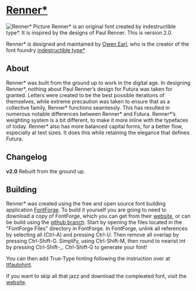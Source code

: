[Renner*](http://indestructible-type.github.io/Renner.html)
========
![Renner* Picture](https://indestructible-type.github.io/Renner/0.png)
Renner* is an original font created by indestructible type*. It is inspired by 
the designs of Paul Renner. This is version 2.0.

Renner* is designed and maintained by [Owen Earl](https://plus.google.com/103790404905174393616), who is the creator of the font foundry [indestructible type*](http://indestructible-type.github.io).

About
-----
Renner* was built from the ground up to work in the digital age. In designing 
Renner*, nothing about Paul Renner’s design for Futura was taken for granted. 
Letters were created to be the best possible iterations of themselves, while 
extreme precaution was taken to ensure that as a collective family, Renner* 
functions seamlessly. This has resulted in numerous notable differences between 
Renner* and Futura. Renner*’s weighting system is a bit different, to make it 
more inline with the typefaces of today. Renner* also has more balanced capital 
forms, for a better flow, especially at text sizes. It does this while retaining 
the elegance that defines Futura. 

Changelog
---------
<b>v2.0</b>
Rebuilt from the ground up.

Building
--------
Renner* was created using the free and open source font building application [FontForge](https://fontforge.github.io/).
To build it yourself you are going to need to download a copy of FontForge,
which you can get from their [website](https://fontforge.github.io/), or can be build using the [github branch](https://github.com/fontforge/fontforge/blob/master/INSTALL-git.md).
Start by opening the files located in the "FontForge Files" directory in FontForge.
In FontForge, unlink all references by selecting all (Ctrl-A) and pressing Ctrl-U.
Then remove all overlap by pressing Ctrl-Shift-O. Simplify, using Ctrl-Shift-M,
then round to nearist int by pressing Ctrl-Shift-_. Ctrl-Shift-G to generate
your font!

You can then add True-Type hinting following the instruction over at [ttfautohint](https://www.freetype.org/ttfautohint/).

If you want to skip all that jazz and download the compleated font, visit the [website](http://indestructible-type.github.io/Renner.html).